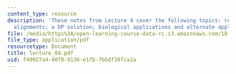 ```yaml
---
content_type: resource
description: 'These notes from Lecture 4 cover the following topics: recurrence; formalization;
  alignments; a DP solution; biological applications and alternate applications.'
file: /media/https%3A/open-learning-course-data-rc.s3.amazonaws.com/18-417-introduction-to-computational-molecular-biology-fall-2004/f40927a448f09136e1fb7bbdf28fca2a_lecture_04.pdf
file_type: application/pdf
resourcetype: Document
title: lecture_04.pdf
uid: f40927a4-48f0-9136-e1fb-7bbdf28fca2a
---
```

